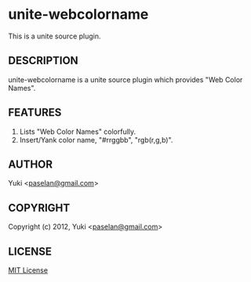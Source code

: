 unite-webcolorname
==================
This is a unite source plugin.

DESCRIPTION
-----------
unite-webcolorname is a unite source plugin which provides "Web Color Names".

FEATURES
--------
1. Lists "Web Color Names" colorfully.
2. Insert/Yank color name, "#rrggbb", "rgb(r,g,b)".

AUTHOR
------
Yuki \<paselan@gmail.com\>

COPYRIGHT
---------
Copyright (c) 2012, Yuki \<paselan@gmail.com\>

LICENSE
-------
[MIT License][MIT]

[MIT]: http://www.opensource.org/licenses/mit-license.php
